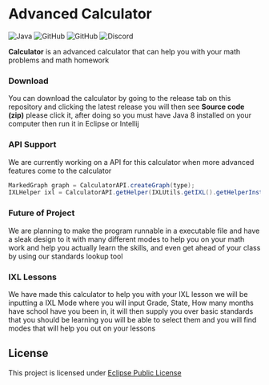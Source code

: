 # Advanced Calculator

![Java](https://img.shields.io/badge/java-%23ED8B00.svg?style=for-the-badge&logo=java&logoColor=white)
![GitHub](https://img.shields.io/github/languages/code-size/HyperSkys/Calculator?color=cyan&label=Size&labelColor=000000&logo=GitHub&style=for-the-badge)
![GitHub](https://img.shields.io/github/license/HyperSkys/Calculator?color=violet&logo=GitHub&labelColor=000000&style=for-the-badge)
![Discord](https://img.shields.io/discord/855415025253744670?color=5865F2&label=Discord&logo=Discord&labelColor=23272a&style=for-the-badge)

**Calculator** is an advanced calculator that can help you with your math problems and math homework

### Download

You can download the calculator by going to the release tab on this repository and clicking the latest release you will then see **Source code (zip)** please click it, after doing so you must have Java 8 installed on your computer then run it in Eclipse or Intellij

### API Support

We are currently working on a API for this calculator when more advanced features come to the calculator

```java
MarkedGraph graph = CalculatorAPI.createGraph(type);
IXLHelper ixl = CalculatorAPI.getHelper(IXLUtils.getIXL().getHelperInstance());
```

### Future of Project

We are planning to make the program runnable in a executable file and have a sleak design to it with many different modes to help you on your math work and help you actually learn the skills, and even get ahead of your class by using our standards lookup tool

### IXL Lessons

We have made this calculator to help you with your IXL lesson we will be inputting a IXL Mode where you will input Grade, State, How many months have school have you been in, it will then supply you over basic standards that you should be learning you will be able to select them and you will find modes that will help you out on your lessons

## License
This project is licensed under [Eclipse Public License](https://github.com/HyperSkys/Calculator/blob/main/LICENSE)
